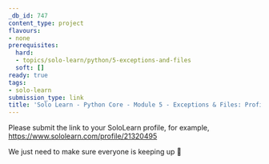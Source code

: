 ```yaml
---
_db_id: 747
content_type: project
flavours:
- none
prerequisites:
  hard:
  - topics/solo-learn/python/5-exceptions-and-files
  soft: []
ready: true
tags:
- solo-learn
submission_type: link
title: 'Solo Learn - Python Core - Module 5 - Exceptions & Files: Profile check'
---
```


Please submit the link to your SoloLearn profile, for example, https://www.sololearn.com/profile/21320495

We just need to make sure everyone is keeping up 💚